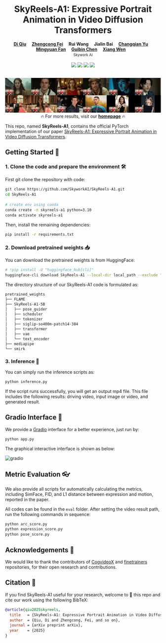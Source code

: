 <h1 align="center">SkyReels-A1: Expressive Portrait Animation in Video Diffusion Transformers</h1>
<div align='center'>
    <a href='https://scholar.google.com/citations?user=6D_nzucAAAAJ&hl=en' target='_blank'><strong>Di Qiu</strong></a>&emsp;
    <a href='https://scholar.google.com/citations?user=_43YnBcAAAAJ&hl=zh-CN' target='_blank'><strong>Zhengcong Fei</strong></a>&emsp;
    <a target='_blank'><strong>Rui Wang</strong></a>&emsp;
    <a target='_blank'><strong>Jialin Bai</strong></a>&emsp;
    <a href='https://scholar.google.com/citations?user=Hv-vj2sAAAAJ&hl=en' target='_blank'><strong>Changqian Yu</strong></a>&emsp;
</div>

<div align='center'>
  <a href='https://scholar.google.com.au/citations?user=ePIeVuUAAAAJ&hl=en' target='_blank'><strong>Mingyuan Fan</strong></a>&emsp;
  <a href='https://scholar.google.com/citations?user=HukWSw4AAAAJ&hl=en' target='_blank'><strong>Guibin Chen</strong></a>&emsp;
  <a href='https://scholar.google.com.tw/citations?user=RvAuMk0AAAAJ&hl=zh-CN' target='_blank'><strong>Xiang Wen</strong></a>&emsp;
</div>

<div align='center'>
    <small>Skywork AI </small>
</div>

<br>

<div align="center">
  <!-- <a href='LICENSE'><img src='https://img.shields.io/badge/license-MIT-yellow'></a> -->
  <a href='https://arxiv.org/'><img src='https://img.shields.io/badge/arXiv-SkyReels A1-red'></a>
  <a href='https://skyworkai.github.io/skyreels-a1.github.io/'><img src='https://img.shields.io/badge/Project-SkyReels A1-green'></a>
  <a href='https://huggingface.co/Skywork/SkyReels-A1'><img src='https://img.shields.io/badge/%F0%9F%A4%97%20Hugging%20Face-Models-blue'></a>
  <a href='https://www.skyreels.ai/home'><img src='https://img.shields.io/badge/Playground-Spaces-yellow'></a>
  <br>
</div>
<br>


<p align="center">
  <img src="./assets/demo.gif" alt="showcase">
  <br>
  🔥 For more results, visit our <a href="https://skyworkai.github.io/skyreels-a1.github.io/"><strong>homepage</strong></a> 🔥
</p>


This repo, named **SkyReels-A1**, contains the official PyTorch implementation of our paper [SkyReels-A1: Expressive Portrait Animation in Video Diffusion Transformers](https://arxiv.org).



## Getting Started 🏁 

### 1. Clone the code and prepare the environment 🛠️
First git clone the repository with code: 
```bash
git clone https://github.com/SkyworkAI/SkyReels-A1.git
cd SkyReels-A1

# create env using conda
conda create -n skyreels-a1 python=3.10
conda activate skyreels-a1
```
Then, install the remaining dependencies:
```bash
pip install -r requirements.txt
```


### 2. Download pretrained weights 📥
You can download the pretrained weights is from HuggingFace:
```bash
# !pip install -U "huggingface_hub[cli]"
huggingface-cli download SkyReels-A1 --local-dir local_path --exclude "*.git*" "README.md" "docs"
```

The directory structure of our SkyReels-A1 code is formulated as: 
```text
pretrained_weights
├── FLAME
├── SkyReels-A1-5B
│   ├── pose_guider
│   ├── scheduler
│   ├── tokenizer
│   ├── siglip-so400m-patch14-384
│   ├── transformer
│   ├── vae
│   └── text_encoder
├── mediapipe
└── smirk

```


### 3. Inference 🚀
You can simply run the inference scripts as: 
```bash
python inference.py
```

If the script runs successfully, you will get an output mp4 file. This file includes the following results: driving video, input image or video, and generated result.


## Gradio Interface 🤗

We provide a [Gradio](https://huggingface.co/docs/hub/spaces-sdks-gradio) interface for a better experience, just run by:

```bash
python app.py
```

The graphical interactive interface is shown as below: 

![gradio](https://github.com/user-attachments/assets/ed56f08c-f31c-4fbe-ac1d-c4d4e87a8719)


## Metric Evaluation 👓

We also provide all scripts for automatically calculating the metrics, including SimFace, FID, and L1 distance between expression and motion, reported in the paper.  

All codes can be found in the ```eval``` folder. After setting the video result path, run the following commands in sequence: 

```bash
python arc_score.py
python expression_score.py
python pose_score.py
```


## Acknowledgements 💐
We would like to thank the contributors of [CogvideoX](https://github.com/THUDM/CogVideo) and [finetrainers](https://github.com/a-r-r-o-w/finetrainers) repositories, for their open research and contributions. 

## Citation 💖
If you find SkyReels-A1 useful for your research, welcome to 🌟 this repo and cite our work using the following BibTeX:
```bibtex
@article{qiu2025skyreels,
  title   = {SkyReels-A1: Expressive Portrait Animation in Video Diffusion Transformers},
  author  = {Qiu, Di and Zhengcong, Fei, and so on},
  journal = {arXiv preprint arXiv},
  year    = {2025}
}
```




